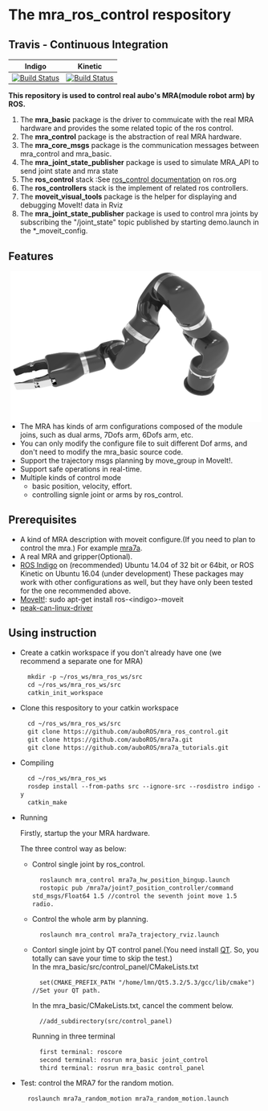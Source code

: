 # The mra_ros_control respository

## Travis - Continuous Integration

Indigo | Kinetic
------ | -------
[![Build Status](https://travis-ci.org/ros-planning/moveit.svg?branch=indigo-devel)](https://travis-ci.org/ros-planning/moveit) | [![Build Status](https://travis-ci.org/ros-planning/moveit.svg?branch=kinetic-devel)](https://travis-ci.org/ros-planning/moveit) |

**This repository is used to control real aubo's MRA(module robot arm) by ROS.**<br>
1. The **mra_basic** package is the driver to commuicate with the real MRA hardware and provides the some related topic of the ros control.<br>
2. The **mra_control** package is the abstraction of real MRA hardware.<br>
3. The **mra_core_msgs** package is the communication messages between mra_control and mra_basic.<br>
4. The **mra_joint_state_publisher** package is used to simulate MRA_API to send joint state and mra state<br>
5. The **ros_control** stack :See [ros_control documentation](http://ros.org/wiki/ros_control) on ros.org<br>
6. The **ros_controllers** stack is the implement of related ros controllers.<br>
7. The **moveit_visual_tools** package is the helper for displaying and debugging MoveIt! data in Rviz<br>
8. The **mra_joint_state_publisher** package is used to control mra joints by subscribing the "/joint_state" topic published by starting demo.launch in the *_moveit_config.

## Features
<img align="right" src="./resources/mra7a.png" width=500 height=300/>

* The MRA has kinds of arm configurations composed of the module joins, such as dual arms, 7Dofs arm, 6Dofs arm, etc.
* You can only modify the configure file to suit different Dof arms, and don't need to modify the mra_basic source code.
* Support the trajectory msgs planning by move_group in MoveIt!. 
* Support safe operations in real-time.
*  Multiple kinds of control mode
    * basic position, velocity, effort.
    * controlling signle joint or arms by ros_control.
    
## Prerequisites
* A kind of MRA description with moveit configure.(If you need to plan to control the mra.) For example [mra7a](https://github.com/auboROS/mra7a).
* A real MRA and gripper(Optional).
* [ROS Indigo](http://wiki.ros.org/ROS/Installation) on (recommended) Ubuntu 14.04 of 32 bit or 64bit, or ROS Kinetic on Ubuntu 16.04 (under development)
   These packages may work with other configurations as well, but they have only been tested for the one recommended above.
* [MoveIt!](http://moveit.ros.org/install/): sudo apt-get install ros-<indigo\>-moveit
* [peak-can-linux-driver](https://github.com/auboROS/peak-linux-driver)

## Using instruction
* Create a catkin workspace if you don't already have one (we recommend a separate one for MRA)

        mkdir -p ~/ros_ws/mra_ros_ws/src  	
        cd ~/ros_ws/mra_ros_ws/src  
        catkin_init_workspace 
	
* Clone this respository to your catkin workspace

        cd ~/ros_ws/mra_ros_ws/src  
        git clone https://github.com/auboROS/mra_ros_control.git
        git clone https://github.com/auboROS/mra7a.git
        git clone https://github.com/auboROS/mra7a_tutorials.git
        
        
* Compiling

        cd ~/ros_ws/mra_ros_ws
        rosdep install --from-paths src --ignore-src --rosdistro indigo -y
        catkin_make
        
* Running

    Firstly, startup the your MRA hardware.
  
    The three control way as below:

    * Control single joint by ros_control.
     
            roslaunch mra_control mra7a_hw_position_bingup.launch
            rostopic pub /mra7a/joint7_position_controller/command std_msgs/Float64 1.5 //control the seventh joint move 1.5 radio.
               
    * Control the whole arm by planning.
    
            roslaunch mra_control mra7a_trajectory_rviz.launch 
            
    * Contorl single joint by QT control panel.(You need install [QT](http://download.qt.io/archive/qt/). So, you totally can save your time to skip the test.)<br>
        In the mra_basic/src/control_panel/CMakeLists.txt
    
            set(CMAKE_PREFIX_PATH "/home/lmn/Qt5.3.2/5.3/gcc/lib/cmake") //Set your QT path.
            
        In the mra_basic/CMakeLists.txt, cancel the comment below.
    
            //add_subdirectory(src/control_panel)
        Running in three terminal
        
            first terminal: roscore
            second terminal: rosrun mra_basic joint_control
            third terminal: rosrun mra_basic control_panel

* Test: control the MRA7 for the random motion.<br>
		
	    roslaunch mra7a_random_motion mra7a_random_motion.launch

	
	
	
	
	
	
